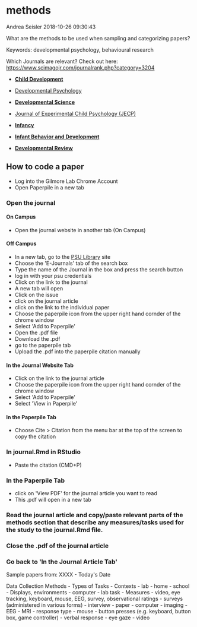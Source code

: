 methods
================
Andrea Seisler
2018-10-26 09:30:43

What are the methods to be used when sampling and categorizing papers?

Keywords: developmental psychology, behavioural research

Which Journals are relevant? Check out here: <https://www.scimagojr.com/journalrank.php?category=3204>

-   [**Child Development**](https://onlinelibrary.wiley.com/journal/14678624)
-   [Developmental Psychology](http://www.apa.org/pubs/journals/dev/index.aspx)
-   [**Developmental Science**](https://onlinelibrary.wiley.com/journal/14677687)
-   [Journal of Experimental Child Psychology (JECP)](https://www.journals.elsevier.com/journal-of-experimental-child-psychology)
-   [**Infancy**](https://onlinelibrary.wiley.com/journal/15327078)
-   [**Infant Behavior and Development**](https://www.journals.elsevier.com/infant-behavior-and-development)

-   [**Developmental Review**](https://www.sciencedirect.com/journal/developmental-review)

How to code a paper
-------------------

-   Log into the Gilmore Lab Chrome Account
-   Open Paperpile in a new tab

### Open the journal

#### On Campus

-   Open the journal website in another tab (On Campus)

#### Off Campus

-   In a new tab, go to the [PSU Library](https://libraries.psu.edu/) site
-   Choose the 'E-Journals' tab of the search box
-   Type the name of the Journal in the box and press the search button
-   log in with your psu credentials
-   Click on the link to the journal
-   A new tab will open
-   Click on the issue
-   click on the journal article
-   click on the link to the individual paper
-   Choose the paperpile icon from the upper right hand cornder of the chrome window
-   Select 'Add to Paperpile'
-   Open the .pdf file
-   Download the .pdf
-   go to the paperpile tab
-   Upload the .pdf into the paperpile citation manually

#### In the Journal Website Tab

-   Click on the link to the journal article
-   Choose the paperpile icon from the upper right hand cornder of the chrome window
-   Select 'Add to Paperpile'
-   Select 'View in Paperpile'

#### In the Paperpile Tab

-   Choose Cite &gt; Citation from the menu bar at the top of the screen to copy the citation

### In journal.Rmd in RStudio

-   Paste the citation (CMD+P)

### In the Paperpile Tab

-   click on 'View PDF' for the journal article you want to read
-   This .pdf will open in a new tab

### Read the journal article and copy/paste relevant parts of the methods section that describe any measures/tasks used for the study to the journal.Rmd file.

### Close the .pdf of the journal article

### Go back to 'In the Journal Article Tab'

Sample papers from: XXXX - Today's Date

Data Collection Methods - Types of Tasks - Contexts - lab - home - school - Displays, environments - computer - lab task - Measures - video, eye tracking, keyboard, mouse, EEG, survey, observational ratings - surveys (administered in various forms) - interview - paper - computer - imaging - EEG - MRI - response type - mouse - button presses (e.g. keyboard, button box, game controller) - verbal response - eye gaze - video
